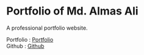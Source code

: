 # Portfolio of Md. Almas Ali

A professional portfolio website.

Portfolio	: [Portfolio][1] <br>
Github		: [Github][2]<br>


[1]: <https://almas-ali.github.io> "Md. Almas Ali"
[2]: <https://github.com/Almas-Ali> "Md. Almas Ali"
